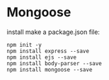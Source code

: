# Mongoose

install
make a package.json file:
```
npm init -y
npm install express --save
npm install ejs --save
npm install body-parser --save
npm install mongoose --save

```